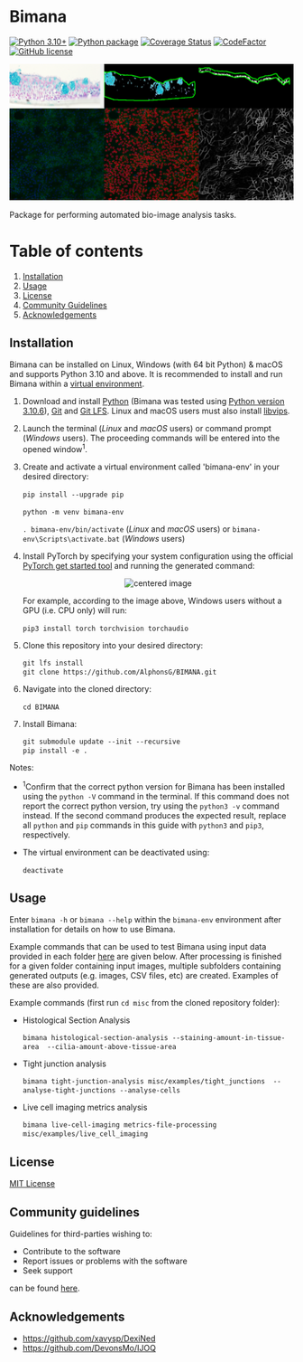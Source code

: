 # Bimana

[![Python 3.10+](https://img.shields.io/badge/python-3.10+-blue.svg)](https://www.python.org/downloads/)
[![Python package](https://github.com/AlphonsG/BIMANA/actions/workflows/python-package.yaml/badge.svg?branch=dev)](https://github.com/AlphonsG/BIMANA/actions/workflows/python-package.yaml)
[![Coverage
Status](https://coveralls.io/repos/github/AlphonsG/BIMANA/badge.svg?branch=dev)](https://coveralls.io/github/AlphonsG/BIMANA?branch=dev)
[![CodeFactor](https://www.codefactor.io/repository/github/alphonsg/bimana/badge/dev)](https://www.codefactor.io/repository/github/alphonsg/bimana/overview/dev)
[![GitHub license](https://img.shields.io/github/license/AlphonsG/BIMANA)](https://github.com/AlphonsG/BIMANA/blob/main/LICENSE)

![](misc/images/bimana.png?raw=true "Bimana Image Analysis")

Package for performing automated bio-image analysis tasks.

# Table of contents
1. <a href="#installation">Installation</a>
2. <a href="#usage">Usage</a>
3. <a href="#license">License</a>
4. <a href="#community-guidelines">Community Guidelines</a>
5. <a href="#acknowledgements">Acknowledgements</a>
## Installation <a id="installation"></a>

Bimana can be installed on Linux, Windows (with 64 bit Python) & macOS and
supports Python 3.10 and above. It is recommended to install and run Bimana
within a [virtual environment](https://docs.python.org/3/tutorial/venv.html).

1. Download and install [Python](https://www.python.org/downloads/) (Bimana was
   tested using [Python version
   3.10.6](https://www.python.org/downloads/release/python-3106/)),
   [Git](https://git-scm.com/) and [Git LFS](https://git-lfs.github.com/).
   Linux and macOS users must also install [libvips](https://www.libvips.org/install.html).

2. Launch the terminal (*Linux* and *macOS* users) or command prompt (*Windows* users). The proceeding commands will be entered into the opened window<sup>1</sup>.

3. Create and activate a virtual environment called 'bimana-env' in your desired directory:

   ```pip install --upgrade pip```

   ```python -m venv bimana-env```

   ```. bimana-env/bin/activate``` (*Linux* and *macOS* users) or ```bimana-env\Scripts\activate.bat``` (*Windows* users)

4. Install PyTorch by specifying your system configuration using the official [PyTorch get started tool](https://pytorch.org/get-started/locally/) and running the generated command:
   <p style="text-align:center;">
    <img src="misc/images/pytorch_get_started.png" width="750" alt="centered image" />
    </p>
   For example, according to the image above, Windows users without a GPU (i.e. CPU only) will run:

   ```pip3 install torch torchvision torchaudio```


5. Clone this repository into your desired directory:

   ```
   git lfs install
   git clone https://github.com/AlphonsG/BIMANA.git
   ```

6. Navigate into the cloned directory:

    ```cd BIMANA```

7. Install Bimana:

   ```
   git submodule update --init --recursive
   pip install -e .
   ```

Notes:
  - <sup>1</sup>Confirm that the correct python version for Bimana has been installed using the `python -V` command in the terminal. If this command does not report the correct python version, try using the `python3 -v` command instead. If the second command produces the expected result, replace all `python` and `pip` commands in this guide with `python3` and `pip3`, respectively.

  - The virtual environment can be deactivated using:

      ```deactivate```

## Usage <a id="usage"></a>

Enter `bimana -h` or `bimana --help` within the `bimana-env` environment after installation for details on how to use Bimana.

Example commands that can be used to test Bimana using input data provided in
each folder [here](misc/examples) are given below. After
processing is finished for a given folder containing input images, multiple subfolders
containing generated outputs (e.g. images,  CSV files, etc) are created. Examples of these are also provided.

Example commands (first run `cd misc` from the cloned repository folder):

- Histological Section Analysis
   ```
   bimana histological-section-analysis --staining-amount-in-tissue-area  --cilia-amount-above-tissue-area
   ```

- Tight junction analysis
   ```
   bimana tight-junction-analysis misc/examples/tight_junctions  --analyse-tight-junctions --analyse-cells
   ```
- Live cell imaging metrics analysis
   ```
   bimana live-cell-imaging metrics-file-processing misc/examples/live_cell_imaging
   ```

## License <a id="license"></a>

[MIT License](LICENSE)


## Community guidelines <a id="community-guidelines"></a>

 Guidelines for third-parties wishing to:

- Contribute to the software
- Report issues or problems with the software
- Seek support

can be found [here](CONTRIBUTING.md).

## Acknowledgements <a id="acknowledgements"></a>

- https://github.com/xavysp/DexiNed
- https://github.com/DevonsMo/IJOQ
